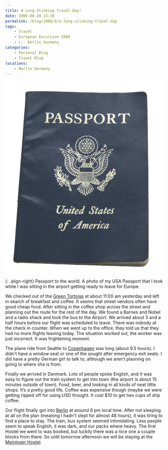 ```yaml
---
title: A Long Stinking Travel Day!
date: 2008-08-20 13:30
permalink: /blog/2008/8/a-long-stinking-travel-day
tags:
    - Travel
    - European Excursion 2008
    - L-- Berlin Germany
categories:
    - Personal Blog
    - Travel Blog
locations: 
    - Berlin Germany
---
```


![ Passport to the world. A photo of my USA Passport that I took while I was sitting in the airport getting ready to leave for Europe. ][1]{: .align-right} Passport to the world. A photo of my USA Passport that I took while I was sitting in the airport getting ready to leave for Europe.

   [1]: /assets/media/passport-cover.png

We checked out of the [Green Tortoise][2] at about 11:00 am yesterday and left in search of breakfast and coffee. It seems that street vendors often have good cheap food. After sitting in the coffee shop across the street and planning out the route for the rest of the day. We found a Barnes and Nobel and a radio shack and took the bus to the Airport. We arrived about 3 and a half hours before our flight was scheduled to leave. There was nobody at the check in counter. When we went up to the office, they told us that they had no more flights leaving today. The situation worked out, the worker was just incorrect. It was frightening moment.

   [2]: http://www.greentortoise.net/

The plane ride from Seattle to [Copenhagen][3] was long (about 9.5 hours). I didn’t have a window seat or one of the sought after emergency exit seats. I did have a pretty German girl to talk to, although we aren’t planning on going to where she is from.

   [3]: http://en.wikipedia.org/wiki/Copenhagen

Finally we arrived in Denmark. Lots of people spoke English, and it was easy to figure out the train system to get into town (the airport is about 15 minutes outside of town). Food, beer, and looking in all kinds of neat little shops. It’s a pretty good life. Coffee was expensive though (maybe we were getting ripped off for using USD thought. It cost $10 to get two cups of drip coffee.

Our flight finally got into [Berlin][4] at around 8 pm local time. After not sleeping at all on the plan (meaning I hadn't slept for almost 48 hours), it was tiring to find a place to stay. The train, bus system seemed intimidating. Less people seem to speak English, it was dark, and our packs where heavy. The first Hostel we went to was booked, but luckily there was a nice one a couple blocks from there. So until tomorrow afternoon we will be staying at the [Meininger Hostel][5].

   [4]: http://en.wikipedia.org/wiki/Berlin
   [5]: http://www.meininger-hotels.com/en/hotel-hostel/hotelsearch/berlin/central-station/
